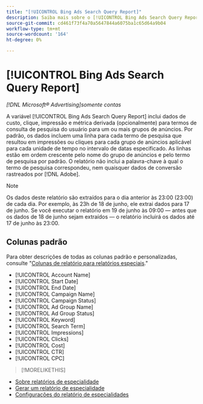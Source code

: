 ```yaml
---
title: "[!UICONTROL Bing Ads Search Query Report]"
description: Saiba mais sobre o [!UICONTROL Bing Ads Search Query Report].
source-git-commit: cd461f73f4a70a5647844a6075ba1c65d64a9b04
workflow-type: tm+mt
source-wordcount: '164'
ht-degree: 0%

---
```


# [!UICONTROL Bing Ads Search Query Report]

*[!DNL Microsoft® Advertising]somente contas*

A variável [!UICONTROL Bing Ads Search Query Report] inclui dados de custo, clique, impressão e métrica derivada (opcionalmente) para termos de consulta de pesquisa do usuário para um ou mais grupos de anúncios. Por padrão, os dados incluem uma linha para cada termo de pesquisa que resultou em impressões ou cliques para cada grupo de anúncios aplicável para cada unidade de tempo no intervalo de datas especificado. As linhas estão em ordem crescente pelo nome do grupo de anúncios e pelo termo de pesquisa por padrão. O relatório não inclui a palavra-chave à qual o termo de pesquisa correspondeu, nem quaisquer dados de conversão rastreados por [!DNL Adobe].

>[!NOTE]
>
>Os dados deste relatório são extraídos para o dia anterior às 23:00 (23:00) de cada dia. Por exemplo, às 23h de 18 de junho, ele extrai dados para 17 de junho. Se você executar o relatório em 19 de junho às 09:00 — antes que os dados de 18 de junho sejam extraídos — o relatório incluirá os dados até 17 de junho às 23:00.

## Colunas padrão

Para obter descrições de todas as colunas padrão e personalizadas, consulte &quot;[Colunas de relatório para relatórios especiais](specialty-report-columns.md).&quot;

* [!UICONTROL Account Name]
* [!UICONTROL Start Date]
* [!UICONTROL End Date]
* [!UICONTROL Campaign Name]
* [!UICONTROL Campaign Status]
* [!UICONTROL Ad Group Name]
* [!UICONTROL Ad Group Status]
* [!UICONTROL Keyword]
* [!UICONTROL Search Term]
* [!UICONTROL Impressions]
* [!UICONTROL Clicks]
* [!UICONTROL Cost]
* [!UICONTROL CTR]
* [!UICONTROL CPC]

>[!MORELIKETHIS]
* [Sobre relatórios de especialidade](specialty-report-about.md)
* [Gerar um relatório de especialidade](specialty-report-generate.md)
* [Configurações do relatório de especialidades](specialty-report-settings.md)

